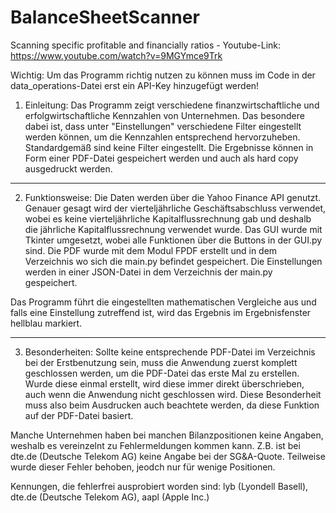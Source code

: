 # BalanceSheetScanner
Scanning specific profitable and financially ratios - Youtube-Link: https://www.youtube.com/watch?v=9MGYmce9Trk

Wichtig: Um das Programm richtig nutzen zu können muss im Code in der data_operations-Datei erst ein API-Key hinzugefügt werden!


1. Einleitung:
Das Programm zeigt verschiedene finanzwirtschaftliche und erfolgwirtschaftliche Kennzahlen von Unternehmen. Das besondere dabei ist, dass unter "Einstellungen" verschiedene Filter eingestellt werden können, um die Kennzahlen entsprechend hervorzuheben. Standardgemäß sind keine Filter eingestellt.
Die Ergebnisse können in Form einer PDF-Datei gespeichert werden und auch als hard copy ausgedruckt werden.
________________________________________________________________________________________________________________________________________________________________

2. Funktionsweise:
Die Daten werden über die Yahoo Finance API genutzt. Genauer gesagt wird der vierteljährliche Geschäftsabschluss verwendet, wobei es keine vierteljährliche Kapitalflussrechnung gab und deshalb die jährliche Kapitalflussrechnung verwendet wurde.
Das GUI wurde mit Tkinter umgesetzt, wobei alle Funktionen über die Buttons in der GUI.py sind.
Die PDF wurde mit dem Modul FPDF erstellt und in dem Verzeichnis wo sich die main.py befindet gespeichert.
Die Einstellungen werden in einer JSON-Datei in dem Verzeichnis der main.py gespeichert.

Das Programm führt die eingestellten mathematischen Vergleiche aus und falls eine Einstellung zutreffend ist, wird das Ergebnis im Ergebnisfenster hellblau markiert.
________________________________________________________________________________________________________________________________________________________________

3. Besonderheiten:
Sollte keine entsprechende PDF-Datei im Verzeichnis bei der Erstbenutzung sein, muss die Anwendung zuerst komplett geschlossen werden, um die PDF-Datei das erste Mal zu erstellen. Wurde diese einmal erstellt, wird diese immer direkt überschrieben, auch wenn die Anwendung nicht geschlossen wird.
Diese Besonderheit muss also beim Ausdrucken auch beachtete werden, da diese Funktion auf der PDF-Datei basiert.

Manche Unternehmen haben bei manchen Bilanzpositionen keine Angaben, weshalb es vereinzelnt zu Fehlermeldungen kommen kann. Z.B. ist bei dte.de (Deutsche Telekom AG) keine Angabe bei der SG&A-Quote. Teilweise wurde dieser Fehler behoben, jeodch nur für wenige Positionen.

Kennungen, die fehlerfrei ausprobiert worden sind: lyb (Lyondell Basell), dte.de (Deutsche Telekom AG), aapl (Apple Inc.)
